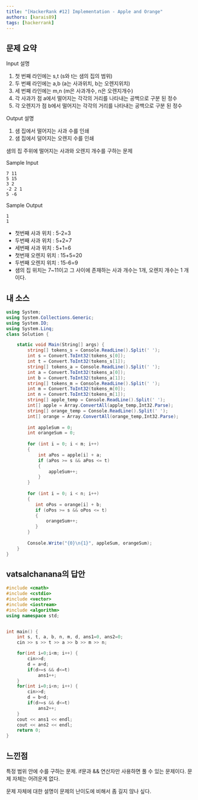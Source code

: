 ```yaml
---
title: "[HackerRank #12] Implementation - Apple and Orange"
authors: [karais89]
tags: [hackerrank]
---
```


## 문제 요약

Input 설명

1. 첫 번째 라인에는 s,t (s와 t는 샘의 집의 범위)
2. 두 번째 라인에는 a,b (a는 사과위치, b는 오렌지위치)
3. 세 번째 라인에는 m,n (m은 사과개수, n은 오렌지개수)
4. 각 사과가 점 a에서 떨어지는 각각의 거리를 나타내는 공백으로 구분 된 정수
5. 각 오렌지가 점 b에서 떨어지는 각각의 거리를 나타내는 공백으로 구분 된 정수 

Output 설명

1. 샘 집에서 떨어지는 사과 수를 인쇄
2. 샘 집에서 덜어지는 오렌지 수를 인쇄

샘의 집 주위에 떨어지는 사과와 오렌지 개수를 구하는 문제

Sample Input
```
7 11
5 15
3 2
-2 2 1
5 -6
```

Sample Output
```
1
1
```

- 첫번째 사과 위치 : 5-2=3
- 두번째 사과 위치 : 5+2=7
- 세번째 사과 위치 : 5+1=6
- 첫번재 오렌지 위치 : 15+5=20
- 두번째 오렌지 위치 : 15-6=9
- 샘의 집 위치는 7~11이고 그 사이에 존재하는 사과 개수는 1개, 오렌지 개수는 1 개이다.


## 내 소스

```csharp
using System;
using System.Collections.Generic;
using System.IO;
using System.Linq;
class Solution {

    static void Main(String[] args) {
        string[] tokens_s = Console.ReadLine().Split(' ');
        int s = Convert.ToInt32(tokens_s[0]);
        int t = Convert.ToInt32(tokens_s[1]);
        string[] tokens_a = Console.ReadLine().Split(' ');
        int a = Convert.ToInt32(tokens_a[0]);
        int b = Convert.ToInt32(tokens_a[1]);
        string[] tokens_m = Console.ReadLine().Split(' ');
        int m = Convert.ToInt32(tokens_m[0]);
        int n = Convert.ToInt32(tokens_m[1]);
        string[] apple_temp = Console.ReadLine().Split(' ');
        int[] apple = Array.ConvertAll(apple_temp,Int32.Parse);
        string[] orange_temp = Console.ReadLine().Split(' ');
        int[] orange = Array.ConvertAll(orange_temp,Int32.Parse);
        
        int appleSum = 0;
        int orangeSum = 0;
        
        for (int i = 0; i < m; i++)
        {
            int aPos = apple[i] + a;
            if (aPos >= s && aPos <= t)
            {
                appleSum++;
            }
        }
        
        for (int i = 0; i < n; i++)
        {
           int oPos = orange[i] + b;
           if (oPos >= s && oPos <= t)
           {
               orangeSum++;
           }
        }
        
        Console.Write("{0}\n{1}", appleSum, orangeSum);
    }
}

```

## vatsalchanana의 답안

```cpp
#include <cmath>
#include <cstdio>
#include <vector>
#include <iostream>
#include <algorithm>
using namespace std;


int main() {
    int s, t, a, b, n, m, d, ans1=0, ans2=0;
    cin >> s >> t >> a >> b >> m >> n;

    for(int i=0;i<m; i++) {
        cin>>d;
        d = a+d;
        if(d>=s && d<=t)
            ans1++;
    }
    for(int i=0;i<n; i++) {
        cin>>d;
        d = b+d;
        if(d>=s && d<=t)
            ans2++;
    }
    cout << ans1 << endl;
    cout << ans2 << endl; 
    return 0;
}
```

## 느낀점

특정 범위 안에 수를 구하는 문제. if문과 && 연산자만 사용하면 풀 수 있는 문제이다. 문제 자체는 어려운게 없다.

문제 자체에 대한 설명이 문제의 난이도에 비해서 좀 길지 않나 싶다.
